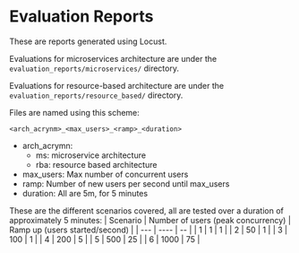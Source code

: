 # Evaluation Reports

These are reports generated using Locust. 

Evaluations for microservices architecture are under the `evaluation_reports/microservices/` directory.

Evaluations for resource-based architecture are under the `evaluation_reports/resource_based/` directory.

Files are named using this scheme:
```
<arch_acrynm>_<max_users>_<ramp>_<duration>
```
- arch_acrymn:
    - ms:  microservice architecture
    - rba: resource based architecture
- max_users: Max number of concurrent users
- ramp: Number of new users per second until max_users
- duration: All are 5m, for 5 minutes

These are the different scenarios covered, all are tested over a duration of approximately 5 minutes:
| Scenario | Number of users (peak concurrency) | Ramp up (users started/second) |
| --- | ---- | -- |
|  1  |    1 |  1 |
|  2  |   50 |  1 |
|  3  |  100 |  1 |
|  4  |  200 |  5 |
|  5  |  500 | 25 |
|  6  | 1000 | 75 |
